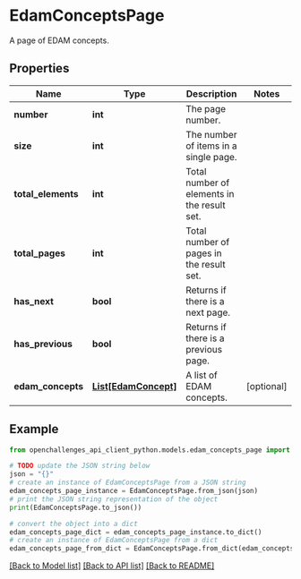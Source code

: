 # EdamConceptsPage

A page of EDAM concepts.

## Properties

| Name               | Type                                    | Description                                 | Notes      |
| ------------------ | --------------------------------------- | ------------------------------------------- | ---------- |
| **number**         | **int**                                 | The page number.                            |
| **size**           | **int**                                 | The number of items in a single page.       |
| **total_elements** | **int**                                 | Total number of elements in the result set. |
| **total_pages**    | **int**                                 | Total number of pages in the result set.    |
| **has_next**       | **bool**                                | Returns if there is a next page.            |
| **has_previous**   | **bool**                                | Returns if there is a previous page.        |
| **edam_concepts**  | [**List[EdamConcept]**](EdamConcept.md) | A list of EDAM concepts.                    | [optional] |

## Example

```python
from openchallenges_api_client_python.models.edam_concepts_page import EdamConceptsPage

# TODO update the JSON string below
json = "{}"
# create an instance of EdamConceptsPage from a JSON string
edam_concepts_page_instance = EdamConceptsPage.from_json(json)
# print the JSON string representation of the object
print(EdamConceptsPage.to_json())

# convert the object into a dict
edam_concepts_page_dict = edam_concepts_page_instance.to_dict()
# create an instance of EdamConceptsPage from a dict
edam_concepts_page_from_dict = EdamConceptsPage.from_dict(edam_concepts_page_dict)
```

[[Back to Model list]](../README.md#documentation-for-models) [[Back to API list]](../README.md#documentation-for-api-endpoints) [[Back to README]](../README.md)
